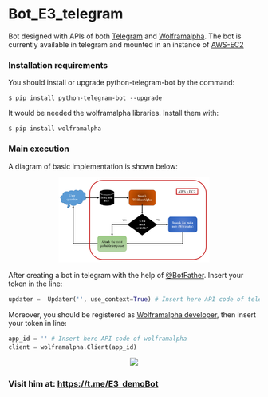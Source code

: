 # Bot_E3_telegram

Bot designed with APIs of both [Telegram](https://github.com/python-telegram-bot/python-telegram-bot) and [Wolframalpha](https://products.wolframalpha.com/api/documentation/). The bot is currently available in telegram and mounted in an instance of [AWS-EC2](https://aws.amazon.com/ec2/?ec2-whats-new.sort-by=item.additionalFields.postDateTime&ec2-whats-new.sort-order=desc)

### Installation requirements

You should install or upgrade python-telegram-bot by the command:

```
$ pip install python-telegram-bot --upgrade
```

It would be needed the wolframalpha libraries. Install them with:
```
$ pip install wolframalpha
```

### Main execution

A diagram of basic implementation is shown below:

<p align="center">
  <img width="60%" src="https://raw.githubusercontent.com/erikycd/Bot_E3_telegram/main/Diagram_1.png">
</p>

After creating a bot in telegram with the help of [@BotFather](https://core.telegram.org/bots#6-botfather). Insert your token in the line:
```python
updater =  Updater('', use_context=True) # Insert here API code of telegram
```
Moreover, you should be registered as [Wolframalpha developer](https://products.wolframalpha.com/simple-api/documentation/), then insert your token in line:
```python
app_id = '' # Insert here API code of wolframalpha 
client = wolframalpha.Client(app_id)
```

<p align="center">
  <img width="40%" src="https://github.com/erikycd/Bot_E3_telegram/blob/main/ezgif.com-video-to-gif.gif">
</p>

### Visit him at: https://t.me/E3_demoBot
